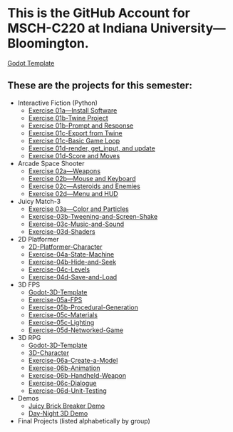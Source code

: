 # This is the GitHub Account for MSCH-C220 at Indiana University—Bloomington.

[Godot Template](https://github.com/BL-MSCH-C220-S22/Godot-Template)

## These are the projects for this semester:
 - Interactive Fiction (Python)
   - [Exercise 01a—Install Software](https://github.com/BL-MSCH-C220-S22/Exercise-01a-Install-Software)
   - [Exercise 01b-Twine Project](https://github.com/BL-MSCH-C220-S22/Exercise-01b-Twine-Project)
   - [Exercise 01b-Prompt and Response](https://github.com/BL-MSCH-C220-S22/Exercise-01b-Prompt-and-Response)
   - [Exercise 01c-Export from Twine](https://github.com/BL-MSCH-C220-S22/Exercise-01c-Export-from-Twine)
   - [Exercise 01c-Basic Game Loop](https://github.com/BL-MSCH-C220-S22/Exercise-01c-Basic-Game-Loop)
   - [Exercise 01d-render, get_input, and update](https://github.com/BL-MSCH-C220-S22/Exercise-01d-render-get_input-update)
   - [Exercise 01d-Score and Moves](https://github.com/BL-MSCH-C220-S22/Exercise-01d-Score-and-Moves)
 - Arcade Space Shooter
   - [Exercise 02a—Weapons](https://github.com/BL-MSCH-C220-S22/Exercise-02a-Weapons)
   - [Exercise 02b—Mouse and Keyboard](https://github.com/BL-MSCH-C220-S22/Exercise-02b-Mouse-and-Keyboard)
   - [Exercise 02c—Asteroids and Enemies](https://github.com/BL-MSCH-C220-S22/Exercise-02c-Asteroids-and-Enemies)
   - [Exercise 02d—Menu and HUD](https://github.com/BL-MSCH-C220-S22/Exercise-02d-Menu-and-HUD)
 - Juicy Match-3
   - [Exercise 03a—Color and Particles](https://github.com/BL-MSCH-C220-S22/Exercise-03a-Color-and-Particles)
   - [Exercise-03b-Tweening-and-Screen-Shake](https://github.com/BL-MSCH-C220-S22/Exercise-03b-Tweening-and-Screen-Shake)
   - [Exercise-03c-Music-and-Sound](https://github.com/BL-MSCH-C220-S22/Exercise-03c-Music-and-Sound)
   - [Exercise-03d-Shaders](https://github.com/BL-MSCH-C220-S22/Exercise-03d-Shaders)
 - 2D Platformer
   - [2D-Platformer-Character](https://github.com/BL-MSCH-C220-S22/2D-Platformer-Character)
   - [Exercise-04a-State-Machine](https://github.com/BL-MSCH-C220-S22/Exercise-04a-State-Machine)
   - [Exercise-04b-Hide-and-Seek](https://github.com/BL-MSCH-C220-S22/Exercise-04b-Hide-and-Seek)
   - [Exercise-04c-Levels](https://github.com/BL-MSCH-C220-S22/Exercise-04c-Levels)
   - [Exercise-04d-Save-and-Load](https://github.com/BL-MSCH-C220-S22/Exercise-04d-Save-and-Load)
 - 3D FPS
   - [Godot-3D-Template](https://github.com/BL-MSCH-C220-S22/Godot-3D-Template)
   - [Exercise-05a-FPS](https://github.com/BL-MSCH-C220-S22/Exercise-05a-FPS)
   - [Exercise-05b-Procedural-Generation](https://github.com/BL-MSCH-C220-S22/Exercise-05b-Procedural-Generation)
   - [Exercise-05c-Materials](https://github.com/BL-MSCH-C220-S22/Exercise-05c-Materials)
   - [Exercise-05c-Lighting](https://github.com/BL-MSCH-C220-S22/Exercise-05c-Lighting)
   - [Exercise-05d-Networked-Game](https://github.com/BL-MSCH-C220-S22/Exercise-05d-Networked-Game)
 - 3D RPG
   - [Godot-3D-Template](https://github.com/BL-MSCH-C220-S22/Godot-3D-Template)
   - [3D-Character](https://github.com/BL-MSCH-C220-S22/3D-Character)
   - [Exercise-06a-Create-a-Model](https://github.com/BL-MSCH-C220-S22/Exercise-06a-Create-a-Model)
   - [Exercise-06b-Animation](https://github.com/BL-MSCH-C220-S22/Exercise-06b-Animation)
   - [Exercise-06b-Handheld-Weapon](https://github.com/BL-MSCH-C220-S22/Exercise-06b-Handheld-Weapon)
   - [Exercise-06c-Dialogue](https://github.com/BL-MSCH-C220-S22/Exercise-06c-Dialogue)
   - [Exercise-06d-Unit-Testing](https://github.com/BL-MSCH-C220-S22/Exercise-06d-Unit-Testing)
   <!--
   - [Exercise-06d-3D-Particles](https://github.com/BL-MSCH-C220-S22/Exercise-06d-3D-Particles)
   -->
 - Demos
   - [Juicy Brick Breaker Demo](https://github.com/BL-MSCH-C220-S22/Juicy-Breakout)
   - [Day-Night 3D Demo](https://github.com/BL-MSCH-C220-S22/Day-Night-3D-Demo)
 - Final Projects (listed alphabetically by group)
